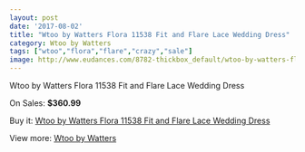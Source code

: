 ```yaml
---
layout: post
date: '2017-08-02'
title: "Wtoo by Watters Flora 11538 Fit and Flare Lace Wedding Dress"
category: Wtoo by Watters
tags: ["wtoo","flora","flare","crazy","sale"]
image: http://www.eudances.com/8782-thickbox_default/wtoo-by-watters-flora-11538-fit-and-flare-lace-wedding-dress.jpg
---
```

Wtoo by Watters Flora 11538 Fit and Flare Lace Wedding Dress

On Sales: **$360.99**
<a href="https://www.eudances.com/en/wtoo-by-watters/2966-wtoo-by-watters-flora-11538-fit-and-flare-lace-wedding-dress.html"><amp-img layout="responsive" width="600" height="600" src="//www.eudances.com/8782-thickbox_default/wtoo-by-watters-flora-11538-fit-and-flare-lace-wedding-dress.jpg" alt="Wtoo by Watters Flora 11538 Fit and Flare Lace Wedding Dress 0" /></a>
<a href="https://www.eudances.com/en/wtoo-by-watters/2966-wtoo-by-watters-flora-11538-fit-and-flare-lace-wedding-dress.html"><amp-img layout="responsive" width="600" height="600" src="//www.eudances.com/8785-thickbox_default/wtoo-by-watters-flora-11538-fit-and-flare-lace-wedding-dress.jpg" alt="Wtoo by Watters Flora 11538 Fit and Flare Lace Wedding Dress 1" /></a>
<a href="https://www.eudances.com/en/wtoo-by-watters/2966-wtoo-by-watters-flora-11538-fit-and-flare-lace-wedding-dress.html"><amp-img layout="responsive" width="600" height="600" src="//www.eudances.com/8784-thickbox_default/wtoo-by-watters-flora-11538-fit-and-flare-lace-wedding-dress.jpg" alt="Wtoo by Watters Flora 11538 Fit and Flare Lace Wedding Dress 2" /></a>
<a href="https://www.eudances.com/en/wtoo-by-watters/2966-wtoo-by-watters-flora-11538-fit-and-flare-lace-wedding-dress.html"><amp-img layout="responsive" width="600" height="600" src="//www.eudances.com/8783-thickbox_default/wtoo-by-watters-flora-11538-fit-and-flare-lace-wedding-dress.jpg" alt="Wtoo by Watters Flora 11538 Fit and Flare Lace Wedding Dress 3" /></a>

Buy it: [Wtoo by Watters Flora 11538 Fit and Flare Lace Wedding Dress](https://www.eudances.com/en/wtoo-by-watters/2966-wtoo-by-watters-flora-11538-fit-and-flare-lace-wedding-dress.html "Wtoo by Watters Flora 11538 Fit and Flare Lace Wedding Dress")

View more: [Wtoo by Watters](https://www.eudances.com/en/49-wtoo-by-watters "Wtoo by Watters")